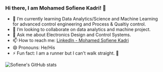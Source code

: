 ### Hi there, I am Mohamed Sofiene Kadri! 👋 

- 🌱 I’m currently learning Data Analytics/Science and Machine Learning for advanced control engineering and Process & Qualtiy control.
- 👯 I’m looking to collaborate on data analytics and machine project.
- 💬 Ask me about Electronics Design and Control Systems.
- 📫 How to reach me: [LinkedIn - Mohamed Sofiene Kadri](https://www.linkedin.com/in/mohamed-sofiene-kadri)
- 😄 Pronouns: He/His
- ⚡ Fun fact: I am a runner but I can't walk straight. :runner: 

![Sofiene's GitHub stats](https://github-readme-stats.vercel.app/api?username=KadriSof&theme=buefy_icons=true)
<!--
**KadriSof/KadriSof** is a ✨ _special_ ✨ repository because its `README.md` (this file) appears on your GitHub profile.

Here are some ideas to get you started:

- 🔭 I’m currently working on ...
- 🌱 I’m currently learning ...
- 👯 I’m looking to collaborate on ...
- 🤔 I’m looking for help with ...
- 💬 Ask me about ...
- 📫 How to reach me: [LinkedIn - Mohamed Sofiene Kadri](https://www.linkedin.com/in/mohamed-sofiene-kadri)
- 😄 Pronouns: ...
- ⚡ Fun fact: ...
-->
